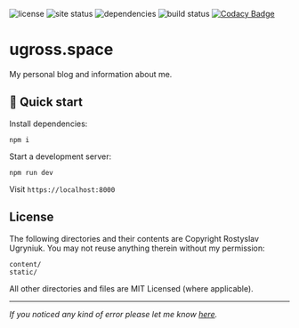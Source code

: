 ![license](https://img.shields.io/github/license/ugross/ugross.space.svg?style=flat-square)
![site status](https://img.shields.io/website-up-down-green-red/https/ugross.space.svg?style=flat-square)
![dependencies](https://img.shields.io/david/ugross/ugross.space.svg?style=flat-square)
![build status](https://travis-ci.org/UgRoss/ugross.space.svg?branch=dev)
[![Codacy Badge](https://api.codacy.com/project/badge/Grade/2fa2ceda53bf4b688d006b82d8181221)](https://www.codacy.com/app/ugr.ross/ugross.space?utm_source=github.com&amp;utm_medium=referral&amp;utm_content=UgRoss/ugross.space&amp;utm_campaign=Badge_Grade)

# ugross.space

My personal blog and information about me.

## 🚀 Quick start

Install dependencies:

```
npm i
```

Start a development server:

```
npm run dev
```

Visit `https://localhost:8000`

## License

The following directories and their contents are Copyright Rostyslav Ugryniuk. You may not reuse anything therein without my permission:

```
content/
static/
```

All other directories and files are MIT Licensed (where applicable).

---

_If you noticed any kind of error please let me know [here](https://github.com/UgRoss/ugross.space/issues/new)._

